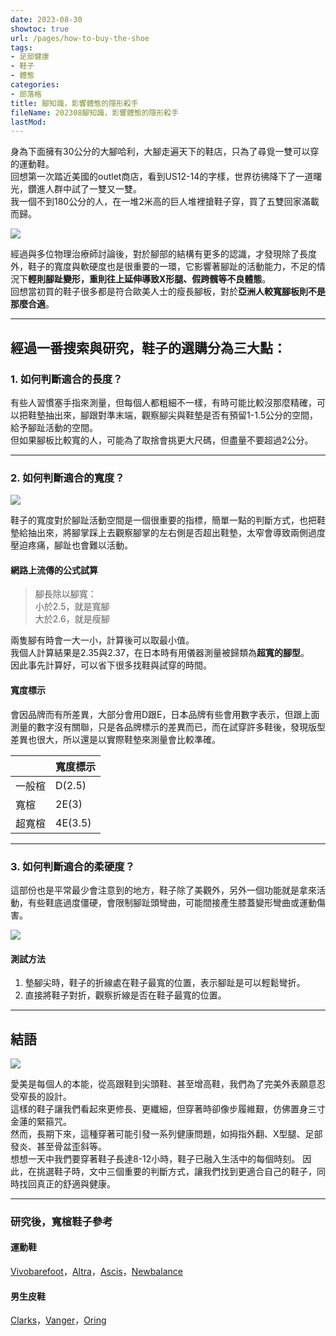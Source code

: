 ```yaml
---
date: 2023-08-30
showtoc: true
url: /pages/how-to-buy-the-shoe
tags:
- 足部健康
- 鞋子
- 體態
categories:
- 部落格
title: 腳知識，影響體態的隱形殺手
fileName: 202308腳知識，影響體態的隱形殺手
lastMod: 
---
```



身為下面擁有30公分的大腳哈利，大腳走遍天下的鞋店，只為了尋覓一雙可以穿的運動鞋。  
回想第一次踏近美國的outlet商店，看到US12-14的字樣，世界彷彿降下了一道曙光，鑽進人群中試了一雙又一雙。  
我一個不到180公分的人，在一堆2米高的巨人堆裡搶鞋子穿，買了五雙回家滿載而歸。  

![](https://cdn.jsdelivr.net/gh/xiang0805/blogimage@main/img/2023-08-%e8%85%b3%e7%9f%a5%e8%ad%981.jpg)

經過與多位物理治療師討論後，對於腳部的結構有更多的認識，才發現除了長度外，鞋子的寬度與軟硬度也是很重要的一環，它影響著腳趾的活動能力，不足的情況下**輕則腳趾變形，重則往上延伸導致X形腿、假跨髖等不良體態**。  
回想當初買的鞋子很多都是符合歐美人士的瘦長腳板，對於**亞洲人較寬腳板則不是那麼合適**。

---

## 經過一番搜索與研究，鞋子的選購分為三大點：

### 1. 如何判斷適合的長度？

有些人習慣塞手指來測量，但每個人都粗細不一樣，有時可能比較沒那麼精確，可以把鞋墊抽出來，腳跟對準末端，觀察腳尖與鞋墊是否有預留1-1.5公分的空間，給予腳趾活動的空間。  
但如果腳板比較寬的人，可能為了取捨會挑更大尺碼，但盡量不要超過2公分。

---

### 2. 如何判斷適合的寬度？

![](https://cdn.jsdelivr.net/gh/xiang0805/blogimage@main/img/2023-08-%e8%85%b3%e7%9f%a5%e8%ad%982.jpeg)

鞋子的寬度對於腳趾活動空間是一個很重要的指標，簡單一點的判斷方式，也把鞋墊給抽出來，將腳掌踩上去觀察腳掌的左右側是否超出鞋墊，太窄會導致兩側過度壓迫疼痛，腳趾也會難以活動。

#### 網路上流傳的公式試算

>腳長除以腳寬：  
>小於2.5，就是寬腳  
>大於2.6，就是瘦腳   

兩隻腳有時會一大一小，計算後可以取最小值。  
我個人計算結果是2.35與2.37，在日本時有用儀器測量被歸類為**超寬的腳型**。  
因此事先計算好，可以省下很多找鞋與試穿的時間。

#### 寬度標示

會因品牌而有所差異，大部分會用D跟E，日本品牌有些會用數字表示，但跟上面測量的數字沒有關聯，只是各品牌標示的差異而已，而在試穿許多鞋後，發現版型差異也很大，所以還是以實際鞋墊來測量會比較準確。

||寬度標示|
|--|--|
|一般楦|D(2.5)|
|寬楦|2E(3)|
|超寬楦|4E(3.5)|

---

### 3. 如何判斷適合的柔硬度？

這部份也是平常最少會注意到的地方，鞋子除了美觀外，另外一個功能就是拿來活動，有些鞋底過度僵硬，會限制腳趾頭彎曲，可能間接產生膝蓋變形彎曲或運動傷害。

![](https://cdn.jsdelivr.net/gh/xiang0805/blogimage@main/img/2023-08-%e8%85%b3%e7%9f%a5%e8%ad%983.jpeg)

#### 測試方法

1. 墊腳尖時，鞋子的折線處在鞋子最寬的位置，表示腳趾是可以輕鬆彎折。
2. 直接將鞋子對折，觀察折線是否在鞋子最寬的位置。

---

## 結語

![](https://cdn.jsdelivr.net/gh/xiang0805/blogimage@main/img/2023-08-%e8%85%b3%e7%9f%a5%e8%ad%984.jpg)

愛美是每個人的本能，從高跟鞋到尖頭鞋、甚至增高鞋，我們為了完美外表願意忍受窄長的設計。  
這樣的鞋子讓我們看起來更修長、更纖細，但穿著時卻像步履維艱，仿佛置身三寸金蓮的緊箍咒。  
然而，長期下來，這種穿著可能引發一系列健康問題，如拇指外翻、X型腿、足部發炎、甚至骨盆歪斜等。  
想想一天中我們要穿著鞋子長達8-12小時，鞋子已融入生活中的每個時刻。
因此，在挑選鞋子時，文中三個重要的判斷方式，讓我們找到更適合自己的鞋子，同時找回真正的舒適與健康。

---

### 研究後，寬楦鞋子參考

#### 運動鞋

[Vivobarefoot](https://planedo.cc/pages/vivobarefoot)，[Altra](https://www.freetimegears.com.tw/ec/category/sid/bt-altra)，[Ascis](https://www.asics.com.tw/v2/official/SalePageCategory/0?sortMode=Newest&tags=G1503::K12823)，[Newbalance](https://www.newbalance.com.tw/men/shoes/?prefn1=width&prefv1=4E%7C2E)

#### 男生皮鞋

[Clarks](https://www.clarkstaiwan.tw/v2/Search?q=%E5%AF%AC%E6%A5%A6&shopId=41396)，[Vanger](https://shop.vanger.com.tw/)，[Oring](https://www.oringoshoes.com/)
